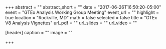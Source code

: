 +++
abstract = ""
abstract_short = ""
date = "2017-06-26T16:50:20-05:00"
event = "GTEx Analysis Working Group Meeting"
event_url = ""
highlight = true
location = "Rockville, MD"
math = false
selected = false
title = "GTEx V8 Analysis Vignettes"
url_pdf = ""
url_slides = ""
url_video = ""

[header]
  caption = ""
  image = ""

+++
